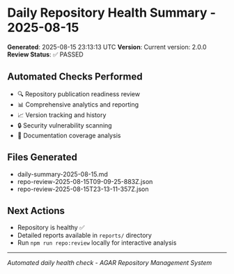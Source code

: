 # Daily Repository Health Summary - 2025-08-15

**Generated**: 2025-08-15 23:13:13 UTC
**Version**: Current version: 2.0.0
**Review Status**: ✅ PASSED

## Automated Checks Performed
- 🔍 Repository publication readiness review
- 📊 Comprehensive analytics and reporting
- 📈 Version tracking and history
- 🔒 Security vulnerability scanning
- 📖 Documentation coverage analysis

## Files Generated
- daily-summary-2025-08-15.md
- repo-review-2025-08-15T09-09-25-883Z.json
- repo-review-2025-08-15T23-13-11-357Z.json

## Next Actions
- Repository is healthy ✅
- Detailed reports available in `reports/` directory
- Run `npm run repo:review` locally for interactive analysis

---
*Automated daily health check - AGAR Repository Management System*

